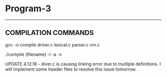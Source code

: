 # Program-3
---------------------
COMPILATION COMMANDS
---------------------
gcc -o compile driver.c lexical.c parser.c vm.c

./compile (filename) -l -a -v


UPDATE 4.12.18 - diver.c is causing linking error due to multiple definitions. I will implement some header files to resolve this issue tomorrow. 
